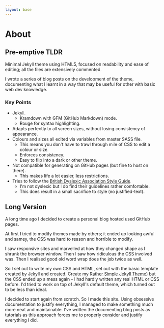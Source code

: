 ```yaml
---
layout: base
---
```


# About

## Pre-emptive TLDR

Minimal Jekyll theme using HTML5, focused on readability and ease of editing; all the files are extensively commented.

I wrote a series of blog posts on the development of the theme, documenting what I learnt in a way that may be useful for other with basic web dev knowledge.

### Key Points 

 * Jekyll.
     - Kramdown with GFM (GitHub Markdown) mode.
     - Rouge for syntax highlighting.
 * Adapts perfectly to all screen sizes, without losing consistency of appearance.
 * Colours and sizes all edited via variables from master SASS file.
     - This means you don't have to trawl through mile of CSS to edit a colour or size.
     - Enforces consistency.
     - Easy to flip into a dark or other theme.
 * Not compatible for generating on GitHub pages (but fine to host on there).
     - This makes life a lot easier, less restrictions.
 * Tries to follow the [British Dyslexic Association Style Guide](http://www.bdadyslexia.org.uk/common/ckeditor/filemanager/userfiles/About_Us/policies/Dyslexia_Style_Guide.pdf).
     - I'm not dyslexic but I do find their guidelines rather comfortable.
     - This does result in a small sacrifice to style (no justified-text).


## Long Version

A long time ago I decided to create a personal blog hosted used GitHub pages.

At first I tried to modify themes made by others; it ended up looking awful and samey, the CSS was hard to reason and horrible to modify.

I saw responsive sites and marvelled at how they changed shape as I shrunk the browser window. 
Then I saw how ridiculous the CSS involved was. 
Then I realised good old word wrap does the job twice as well.

So I set out to write my own CSS and HTML, set  out with the basic template created by Jekyll and created. Create my [Rather Simple Jekyll Theme](http://t3hmun.github.io/rather-simple-jekyll-theme/)) but the CSS ended up a mess again - I had hardly written any real HTML or CSS before. I'd tried to work on top of Jekyll's default theme, which turned out to be less than ideal.

I decided to start again from scratch. So I made this site. Using obsessive documentation to justify everything, I managed to make something much more neat and maintainable. I've written the documenting blog posts as tutorials as this approach forces me to properly consider and justify everything I did.


